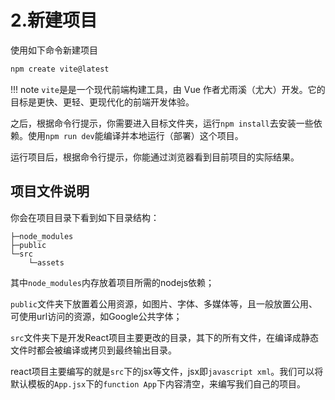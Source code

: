 # 2.新建项目

使用如下命令新建项目  
```bash
npm create vite@latest
```

!!! note
    `vite`是是一个现代前端构建工具，由 Vue 作者尤雨溪（尤大）开发。它的目标是更快、更轻、更现代化的前端开发体验。

之后，根据命令行提示，你需要进入目标文件夹，运行`npm install`去安装一些依赖。使用`npm run dev`能编译并本地运行（部署）这个项目。  

运行项目后，根据命令行提示，你能通过浏览器看到目前项目的实际结果。  


## 项目文件说明

你会在项目目录下看到如下目录结构：  
```
├─node_modules
├─public
└─src
    └─assets
```

其中`node_modules`内存放着项目所需的nodejs依赖；  

`public`文件夹下放置着公用资源，如图片、字体、多媒体等，且一般放置公用、可使用url访问的资源，如Google公共字体；  

`src`文件夹下是开发React项目主要更改的目录，其下的所有文件，在编译成静态文件时都会被编译或拷贝到最终输出目录。  

react项目主要编写的就是`src`下的jsx等文件，jsx即`javascript xml`。我们可以将默认模板的`App.jsx`下的`function App`下内容清空，来编写我们自己的项目。  